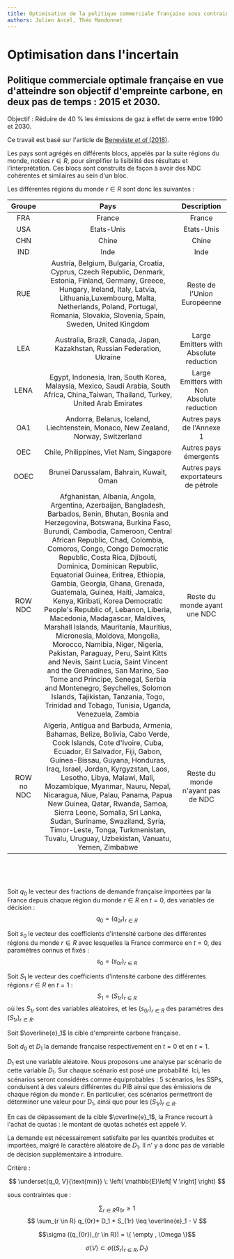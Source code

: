 ```yaml
---
title: Optimisation de la politique commerciale française sous contraintes de la réduction de l'empreinte carbone
authors: Julien Ancel, Théo Mandonnet
---
```

# Optimisation dans l'incertain
## Politique commerciale optimale française en vue d'atteindre son objectif d'empreinte carbone, en deux pas de temps : 2015 et 2030. 

Objectif : Réduire de 40 % les émissions de gaz à effet de serre entre 1990 et 2030.

Ce travail est basé sur l'article de [Beneviste $\textit{et al}$ (2018)](https://doi.org/10.1088/1748-9326/aaa0b9).

Les pays sont agrégés en différents blocs, appelés par la suite régions du monde, notées $r \in R$, pour simplifier la lisibilité des résultats et l'interprétation. Ces blocs sont construits de façon à avoir des NDC cohérentes et similaires au sein d'un bloc.

Les différentes régions du monde $r \in R$ sont donc les suivantes : 

| **Groupe**  | **Pays** |  **Description** |
| :-----: | :----: |  :----: |
| FRA | France | France |
| USA | Etats-Unis | Etats-Unis |
| CHN  | Chine | Chine |
| IND | Inde | Inde |
| RUE | Austria, Belgium, Bulgaria, Croatia, Cyprus, Czech Republic, Denmark, Estonia, Finland, Germany, Greece, Hungary, Ireland, Italy, Latvia, Lithuania,Luxembourg, Malta, Netherlands, Poland, Portugal, Romania, Slovakia, Slovenia, Spain, Sweden, United Kingdom | Reste de l'Union Européenne |
| LEA | Australia, Brazil, Canada, Japan, Kazakhstan, Russian Federation, Ukraine |  Large Emitters with Absolute reduction |
| LENA | Egypt, Indonesia, Iran, South Korea, Malaysia, Mexico, Saudi Arabia, South Africa, China_Taiwan, Thailand, Turkey, United Arab Emirates | Large Emitters with Non Absolute reduction |
| OA1 | Andorra, Belarus, Iceland, Liechtenstein, Monaco, New Zealand, Norway, Switzerland | Autres pays de l'Annexe 1 |
| OEC | Chile, Philippines, Viet Nam, Singapore | Autres pays émergents |
| OOEC | Brunei Darussalam, Bahrain, Kuwait, Oman | Autres pays exportateurs de pétrole |
| ROW NDC | Afghanistan, Albania, Angola, Argentina, Azerbaijan, Bangladesh, Barbados, Benin, Bhutan, Bosnia and Herzegovina, Botswana, Burkina Faso, Burundi, Cambodia, Cameroon, Central African Republic, Chad, Colombia, Comoros, Congo, Congo Democratic Republic, Costa Rica, Djibouti, Dominica, Dominican Republic, Equatorial Guinea, Eritrea, Ethiopia, Gambia, Georgia, Ghana, Grenada, Guatemala, Guinea, Haiti, Jamaica, Kenya, Kiribati, Korea Democratic People's Republic of, Lebanon, Liberia, Macedonia, Madagascar, Maldives, Marshall Islands, Mauritania, Mauritius, Micronesia, Moldova, Mongolia, Morocco, Namibia, Niger, Nigeria, Pakistan, Paraguay, Peru, Saint Kitts and Nevis, Saint Lucia, Saint Vincent and the Grenadines, San Marino, Sao Tome and Principe, Senegal, Serbia and Montenegro, Seychelles, Solomon Islands, Tajikistan, Tanzania, Togo, Trinidad and Tobago, Tunisia, Uganda, Venezuela, Zambia | Reste du monde ayant une NDC  |
| ROW no NDC | Algeria, Antigua and Barbuda, Armenia, Bahamas, Belize, Bolivia, Cabo Verde, Cook Islands, Cote d'Ivoire, Cuba, Ecuador, El Salvador, Fiji, Gabon, Guinea-Bissau, Guyana, Honduras, Iraq, Israel, Jordan, Kyrgyzstan, Laos, Lesotho, Libya, Malawi, Mali, Mozambique, Myanmar, Nauru, Nepal, Nicaragua, Niue, Palau, Panama, Papua New Guinea, Qatar, Rwanda, Samoa, Sierra Leone, Somalia, Sri Lanka, Sudan, Suriname, Swaziland, Syria, Timor-Leste, Tonga, Turkmenistan, Tuvalu, Uruguay, Uzbekistan, Vanuatu, Yemen, Zimbabwe | Reste du monde n'ayant pas de NDC |

&nbsp;

&nbsp;


Soit $q_0$ le vecteur des fractions de demande française importées par la France depuis chaque région du monde $r \in R$ en $t=0$, des variables de décision :
$$ q_0 = (q_{0r})_{r \in R} $$


Soit $s_0$ le vecteur des coefficients d'intensité carbone des différentes régions du monde $r \in R$ avec lesquelles la France commerce en $t=0$, des paramètres connus et fixés : 
$$ s_0 = (s_{0r})_{r \in R} $$

Soit $S_1$ le vecteur des coefficients d'intensité carbone des différentes régions $r \in R$ en $t=1$ : 
$$ S_1 = (S_{1r})_{r \in R} $$
où les $S_{1r}$ sont des variables aléatoires, et les $(s_{0r})_{r \in R}$ des paramètres des $(S_{1r})_{r \in R}$.

Soit $\overline{e}_1$ la cible d'empreinte carbone française.

Soit $d_0$ et $D_1$ la demande française respectivement en $t=0$ et en $t=1$.
 
$D_1$ est une variable aléatoire. 
Nous proposons une analyse par scénario de cette variable $D_1$. Sur chaque scénario est posé une probabilité. Ici, les scénarios seront considérés comme équiprobables : 5 scénarios, les SSPs, conduisent à des valeurs différentes du PIB ainsi que des émissions de chaque région du monde $r$. En particulier, ces scénarios permettront de déterminer une valeur pour $D_1$, ainsi que pour les $(S_{1r})_{r \in R}$.


En cas de dépassement de la cible $\overline{e}_1$, la France recourt à l'achat de quotas : le montant de quotas achetés est appelé $V$.

La demande est nécessairement satisfaite par les quantités produites et importées, malgré le caractère aléatoire de $D_1$. Il n' y a donc pas de variable de décision supplémentaire à introduire.


Critère : 

$$ \underset{q_0, V}{\text{min}} \: \left( \mathbb{E}\left[ V  \right] \right) $$

sous contraintes que :

$$ \sum_{r \in R} q_{0r} \geq 1 $$
$$ \sum_{r \in R} q_{0r}* D_1 * S_{1r} \leq \overline{e}_1 - V $$

$$\sigma ((q_{0r})_{r \in R}) = \{ \empty , \Omega \}$$

$$\sigma (V) \subset \sigma \left( (S_r)_{r \in R}, D_1 \right) $$
